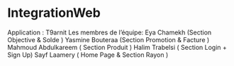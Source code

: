 # IntegrationWeb
Application : T9arnit
Les membres de l’équipe: Eya Chamekh (Section Objective &  Solde )
                         Yasmine Bouteraa (Section Promotion  &  Facture )
                         Mahmoud Abdulkareem ( Section Produit )
                         Halim Trabelsi ( Section Login + Sign Up)
                         Sayf Laamery ( Home Page & Section Rayon )

